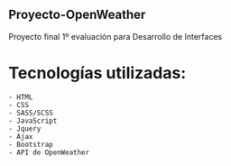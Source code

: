 ## Proyecto-OpenWeather
Proyecto final 1º evaluación para Desarrollo de Interfaces

# Tecnologías utilizadas:
    - HTML
    - CSS
    - SASS/SCSS
    - JavaScript
    - Jquery
    - Ajax
    - Bootstrap
    - API de OpenWeather